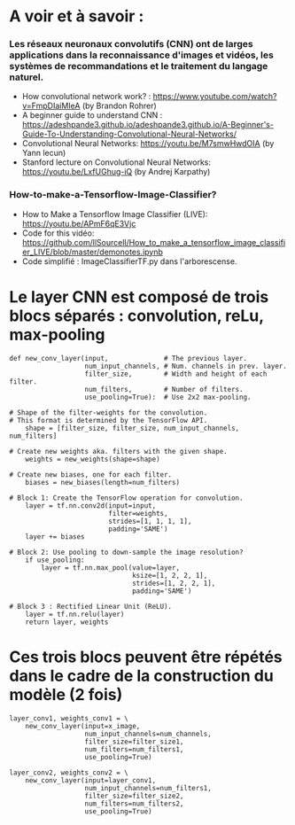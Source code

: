 
# A voir et à savoir : 

### Les réseaux neuronaux convolutifs (CNN) ont de larges applications dans la reconnaissance d'images et vidéos, les systèmes de recommandations et le traitement du langage naturel.
* How convolutional network work? : https://www.youtube.com/watch?v=FmpDIaiMIeA (by Brandon Rohrer)
* A beginner guide to understand CNN : https://adeshpande3.github.io/adeshpande3.github.io/A-Beginner's-Guide-To-Understanding-Convolutional-Neural-Networks/
* Convolutional Neural Networks: https://youtu.be/M7smwHwdOIA (by Yann lecun) 
* Stanford lecture on Convolutional Neural Networks:  https://youtu.be/LxfUGhug-iQ (by Andrej Karpathy)

### How-to-make-a-Tensorflow-Image-Classifier? 
* How to Make a Tensorflow Image Classifier (LIVE): https://youtu.be/APmF6qE3Vjc
* Code for this vidéo: 
https://github.com/llSourcell/How_to_make_a_tensorflow_image_classifier_LIVE/blob/master/demonotes.ipynb
* Code simplifié : ImageClassifierTF.py dans l'arborescense. 




# Le layer CNN est composé de trois blocs séparés : convolution, reLu, max-pooling 
```
def new_conv_layer(input,              # The previous layer.
                   num_input_channels, # Num. channels in prev. layer.
                   filter_size,        # Width and height of each filter.
                   num_filters,        # Number of filters.
                   use_pooling=True):  # Use 2x2 max-pooling.

# Shape of the filter-weights for the convolution.
# This format is determined by the TensorFlow API.
    shape = [filter_size, filter_size, num_input_channels, num_filters]

# Create new weights aka. filters with the given shape.
    weights = new_weights(shape=shape)

# Create new biases, one for each filter.
    biases = new_biases(length=num_filters)

# Block 1: Create the TensorFlow operation for convolution.
    layer = tf.nn.conv2d(input=input,
                         filter=weights,
                         strides=[1, 1, 1, 1],
                         padding='SAME')
    layer += biases

# Block 2: Use pooling to down-sample the image resolution?
    if use_pooling:
        layer = tf.nn.max_pool(value=layer,
                               ksize=[1, 2, 2, 1],
                               strides=[1, 2, 2, 1],
                               padding='SAME')

# Block 3 : Rectified Linear Unit (ReLU).
    layer = tf.nn.relu(layer)
    return layer, weights
```
# Ces trois blocs peuvent être répétés dans le cadre de la construction du modèle (2 fois)
```
layer_conv1, weights_conv1 = \
    new_conv_layer(input=x_image,
                   num_input_channels=num_channels,
                   filter_size=filter_size1,
                   num_filters=num_filters1,
                   use_pooling=True)

layer_conv2, weights_conv2 = \
    new_conv_layer(input=layer_conv1,
                   num_input_channels=num_filters1,
                   filter_size=filter_size2,
                   num_filters=num_filters2,
                   use_pooling=True)
 ```


